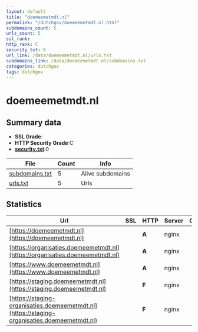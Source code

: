 ```yaml
---
layout: default
title: "doemeemetmdt.nl"
permalink: "/dutchgov/doemeemetmdt.nl.html"
subdomains_count: 5
urls_count: 5
ssl_rank: 
http_rank: C
security_txt: 0
url_link: /data/doemeemetmdt.nl/urls.txt
subdomains_link: /data/doemeemetmdt.nl/subdomains.txt
categories: dutchgov
tags: dutchgov
---
```



# doemeemetmdt.nl
## Summary data


 - **SSL Grade**:
 - **HTTP Security Grade**:C
 - **[security.txt](https://www.digitaleoverheid.nl/nieuws/standaard-security-txt-nu-verplicht-voor-overheid/)**:0


| File       | Count | Info |
|------------|-------|------|
|[subdomains.txt](/DutchGovScope/data/doemeemetmdt.nl/subdomains.txt)|5|Alive subdomains|
|[urls.txt](/DutchGovScope/data/doemeemetmdt.nl/urls.txt)|5|Urls|


## Statistics


| Url | SSL | HTTP | Server | Cookie | HSTS | CORS | CTO | CSP | XFO | XXP | RP |FP| Tech |Title |
|--------|-------|-------|------|------|------|------|------|------|------|------|------|------|------|------|
|[https://doemeemetmdt.nl](https://doemeemetmdt.nl)| | **A**|nginx| |:white_check_mark: | | | | :white_check_mark: | :white_check_mark: | :white_check_mark: | |HSTS Nginx|301 Moved Perman...|
|[https://organisaties.doemeemetmdt.nl](https://organisaties.doemeemetmdt.nl)| | **A**|nginx| |:white_check_mark: | | | | :white_check_mark: | :white_check_mark: | :white_check_mark: | |HSTS Nginx|Aan welke MDT do...|
|[https://www.doemeemetmdt.nl](https://www.doemeemetmdt.nl)| | **A**|nginx| |:white_check_mark: | | | | :white_check_mark: | :white_check_mark: | :white_check_mark: | |HSTS Nginx|Aan welke MDT do...|
|[https://staging.doemeemetmdt.nl](https://staging.doemeemetmdt.nl)| | **F**|nginx| | | | | | | | :white_check_mark: | |Basic Nginx|401 Authorizatio...|
|[https://staging-organisaties.doemeemetmdt.nl](https://staging-organisaties.doemeemetmdt.nl)| | **F**|nginx| | | | | | | | :white_check_mark: | |Basic Nginx|401 Authorizatio...|


